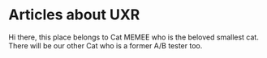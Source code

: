 # Articles about UXR 

Hi there, this place belongs to Cat MEMEE who is the beloved smallest cat. There will be our other Cat who is a former A/B tester too.
 
